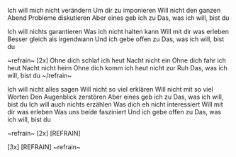 Ich will mich nicht verändern
Um dir zu imponieren
Will nicht den ganzen Abend
Probleme diskutieren
Aber eines geb ich zu
Das, was ich will, bist du

Ich will nichts garantieren
Was ich nicht halten kann
Will mit dir was erleben
Besser gleich als irgendwann
Und ich gebe offen zu
Das, was ich will, bist du

~refrain~
[2x]
Ohne dich schlaf ich heut Nacht nicht ein
Ohne dich fahr ich heut Nacht nicht heim
Ohne dich komm ich heut nicht zur Ruh
Das, was ich will, bist du
~/refrain~

Ich will nicht alles sagen
Will nicht so viel erklären
Will nicht mit so viel Worten
Den Augenblick zerstören
Aber eines geb ich zu
Das, was ich will, bist du 
Ich will auch nichts erzählen
Was dich eh nicht interessiert
Will mit dir was erleben
Was uns beide fasziniert
Und ich gebe offen zu
Das, was ich will, bist du

~refrain~
[2x] [REFRAIN]

[3x] [REFRAIN]
~refrain~